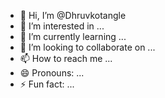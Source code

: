 - 👋 Hi, I’m @Dhruvkotangle
- 👀 I’m interested in ...
- 🌱 I’m currently learning ...
- 💞️ I’m looking to collaborate on ...
- 📫 How to reach me ...
- 😄 Pronouns: ...
- ⚡ Fun fact: ...

<!---
Dhruvkotangle/Dhruvkotangle is a ✨ special ✨ repository because its `README.md` (this file) appears on your GitHub profile.
You can click the Preview link to take a look at your changes.
--->
